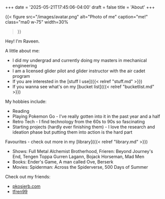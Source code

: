 +++
date = '2025-05-21T17:45:06-04:00'
draft = false
title = 'About'
+++

{{< figure
  src="/images/avatar.png"
  alt="Photo of me"
  caption="me!"
  class="ma0 w-75"
  width=30%
>}}

Hey! I'm Raveen. 

A little about me:
- I did my undergrad and currently doing my masters in mechanical engineering
- I am a licensed glider pilot and glider instructor with the air cadet program
- If you are interested in the [stuff I use]({{< relref "stuff.md" >}})
- If you wanna see what's on my [bucket list]({{< relref "bucketlist.md" >}})

My hobbies include:
- Reading 
- Playing Pokemon Go - I've really gotten into it in the past year and a half
- Retro Tech - I find technology from the 60s to 90s so fascinating 
- Starting projects (hardly ever finishing them) - I love the research and ideation phase but putting them into action is the hard part

Favourites - check out more in my [library]({{< relref "library.md" >}})
- Shows: Full Metal Alchemist Brotherhood, Frieren: Beyond Journey's End, Tengen Toppa Gurren Lagann, Bojack Horseman, Mad Men
- Books: Ender's Game, A man called Ove, Berserk
- Movies: Spiderman: Across the Spiderverse, 500 Days of Summer

Check out my friends:
- [pkosierb.com](https://pkosierb.com)
- [tfren99](https://tfren99.github.io/)